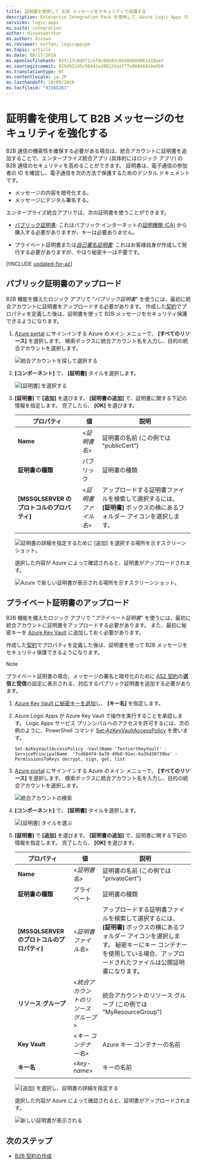 ```yaml
---
title: 証明書を使用して B2B メッセージをセキュリティで保護する
description: Enterprise Integration Pack を使用して、Azure Logic Apps の B2B メッセージをセキュリティで保護するために証明書を追加します
services: logic-apps
ms.suite: integration
author: divyaswarnkar
ms.author: divswa
ms.reviewer: estfan, logicappspm
ms.topic: article
ms.date: 08/17/2018
ms.openlocfilehash: 03fc17c0d071cef4c8de92c6b50d60d961d18aef
ms.sourcegitcommit: 829d951d5c90442a38012daaf77e86046018e5b9
ms.translationtype: HT
ms.contentlocale: ja-JP
ms.lasthandoff: 10/09/2020
ms.locfileid: "91565261"
---
```

# <a name="improve-security-for-b2b-messages-by-using-certificates"></a>証明書を使用して B2B メッセージのセキュリティを強化する

B2B 通信の機密性を確保する必要がある場合は、統合アカウントに証明書を追加することで、エンタープライズ統合アプリ (具体的にはロジック アプリ) の B2B 通信のセキュリティを高めることができます。 証明書は、電子通信の参加者の ID を確認し、電子通信を次の方法で保護するためのデジタル ドキュメントです。

* メッセージの内容を暗号化する。
* メッセージにデジタル署名する。

エンタープライズ統合アプリでは、次の証明書を使うことができます。

* [パブリック証明書](https://en.wikipedia.org/wiki/Public_key_certificate): これはパブリック インターネットの[証明機関 (CA)](https://en.wikipedia.org/wiki/Certificate_authority) から購入する必要がありますが、キーは必要ありません。 

* プライベート証明書または[*自己署名証明書*](https://en.wikipedia.org/wiki/Self-signed_certificate): これはお客様自身が作成して発行する必要がありますが、やはり秘密キーは不要です。 

[!INCLUDE [updated-for-az](../../includes/updated-for-az.md)]

## <a name="upload-a-public-certificate"></a>パブリック証明書のアップロード

B2B 機能を備えたロジック アプリで "*パブリック証明書*" を使うには、最初に統合アカウントに証明書をアップロードする必要があります。 作成した[契約](logic-apps-enterprise-integration-agreements.md)でプロパティを定義した後は、証明書を使って B2B メッセージをセキュリティ保護できるようになります。

1. [Azure portal](https://portal.azure.com) にサインインする Azure のメイン メニューで、 **[すべてのリソース]** を選択します。 検索ボックスに統合アカウント名を入力し、目的の統合アカウントを選択します。

   ![統合アカウントを探して選択する](media/logic-apps-enterprise-integration-certificates/select-integration-account.png)  

2. **[コンポーネント]** で、 **[証明書]** タイルを選択します。

   ![[証明書] を選択する](media/logic-apps-enterprise-integration-certificates/add-certificates.png)

3. **[証明書]** で **[追加]** を選びます。 **[証明書の追加]** で、証明書に関する下記の情報を指定します。 完了したら、 **[OK]** を選びます。

   | プロパティ | 値 | 説明 | 
   |----------|-------|-------------|
   | **Name** | <*証明書名*> | 証明書の名前 (この例では "publicCert") | 
   | **証明書の種類** | パブリック | 証明書の種類 |
   | **[MSSQLSERVER のプロトコルのプロパティ]** | <*証明書ファイル名*> | アップロードする証明書ファイルを検索して選択するには、 **[証明書]** ボックスの横にあるフォルダー アイコンを選択します。 |
   ||||

   ![証明書の詳細を指定するために [追加] を選択する場所を示すスクリーンショット。](media/logic-apps-enterprise-integration-certificates/public-certificate-details.png)

   選択した内容が Azure によって確認されると、証明書がアップロードされます。

   ![Azure で新しい証明書が表示される場所を示すスクリーンショット。](media/logic-apps-enterprise-integration-certificates/new-public-certificate.png) 

## <a name="upload-a-private-certificate"></a>プライベート証明書のアップロード

B2B 機能を備えたロジック アプリで "*プライベート証明書*" を使うには、最初に統合アカウントに証明書をアップロードする必要があります。 また、最初に秘密キーを [Azure Key Vault](../key-vault/general/overview.md) に追加しておく必要があります。 

作成した[契約](logic-apps-enterprise-integration-agreements.md)でプロパティを定義した後は、証明書を使って B2B メッセージをセキュリティ保護できるようになります。

> [!NOTE]
> プライベート証明書の場合、メッセージの署名と暗号化のために [AS2 契約](logic-apps-enterprise-integration-as2.md)の**送信と受信**の設定に表示される、対応するパブリック証明書を追加する必要があります。

1. [Azure Key Vault に秘密キーを追加](../key-vault/certificates/certificate-scenarios.md#import-a-certificate)し、 **[キー名]** を指定します。
   
2. Azure Logic Apps が Azure Key Vault で操作を実行することを承認します。 Logic Apps サービス プリンシパルへのアクセスを許可するには、次の例のように、PowerShell コマンド [Set-AzKeyVaultAccessPolicy](/powershell/module/az.keyvault/set-azkeyvaultaccesspolicy) を使います。

   `Set-AzKeyVaultAccessPolicy -VaultName 'TestcertKeyVault' -ServicePrincipalName 
   '7cd684f4-8a78-49b0-91ec-6a35d38739ba' -PermissionsToKeys decrypt, sign, get, list`
 
3. [Azure portal](https://portal.azure.com) にサインインする Azure のメイン メニューで、 **[すべてのリソース]** を選択します。 検索ボックスに統合アカウント名を入力し、目的の統合アカウントを選択します。

   ![統合アカウントの検索](media/logic-apps-enterprise-integration-certificates/select-integration-account.png) 

4. **[コンポーネント]** で、 **[証明書]** タイルを選択します。  

   ![[証明書] タイルを選ぶ](media/logic-apps-enterprise-integration-certificates/add-certificates.png)

5. **[証明書]** で **[追加]** を選びます。 **[証明書の追加]** で、証明書に関する下記の情報を指定します。 完了したら、 **[OK]** を選びます。

   | プロパティ | 値 | 説明 | 
   |----------|-------|-------------|
   | **Name** | <*証明書名*> | 証明書の名前 (この例では "privateCert") | 
   | **証明書の種類** | プライベート | 証明書の種類 |
   | **[MSSQLSERVER のプロトコルのプロパティ]** | <*証明書ファイル名*> | アップロードする証明書ファイルを検索して選択するには、 **[証明書]** ボックスの横にあるフォルダー アイコンを選択します。 秘密キーにキー コンテナーを使用している場合、アップロードされたファイルは公開証明書になります。 | 
   | **リソース グループ** | <*統合アカウントのリソース グループ*> | 統合アカウントのリソース グループ (この例では "MyResourceGroup") | 
   | **Key Vault** | <*キー コンテナー名*> | Azure キー コンテナーの名前 |
   | **キー名** | <*key-name*> | キーの名前 |
   ||||

   ![[追加] を選択し、証明書の詳細を指定する](media/logic-apps-enterprise-integration-certificates/private-certificate-details.png)

   選択した内容が Azure によって確認されると、証明書がアップロードされます。

   ![新しい証明書が表示される](media/logic-apps-enterprise-integration-certificates/new-private-certificate.png) 

## <a name="next-steps"></a>次のステップ

* [B2B 契約の作成](logic-apps-enterprise-integration-agreements.md)
